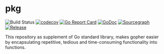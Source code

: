 # pkg

![Build Status](https://github.com/jin06/pkg/actions/workflows/test.yml/badge.svg?branch=main)
[![codecov](https://codecov.io/gh/jin06/pkg/graph/badge.svg?token=JMSO7Q0940)](https://codecov.io/gh/jin06/pkg)
[![Go Report Card](https://goreportcard.com/badge/github.com/jin06/pkg)](https://goreportcard.com/report/github.com/jin06/pkg)
[![GoDoc](https://pkg.go.dev/badge/github.com/jin06/pkg?status.svg)](https://pkg.go.dev/github.com/jin06/pkg?tab=doc)
[![Sourcegraph](https://sourcegraph.com/github.com/jin06/pkg/-/badge.svg)](https://sourcegraph.com/github.com/jin06/pkg?badge)
[![Release](https://img.shields.io/github/release/jin06/pkg.svg?style=flat-square)](https://github.com/jin06/pkg/releases)


This repository as supplement of Go standard library, makes gopher easier by encapsulating repetitive, tedious and time-consuming functionality into functions.

